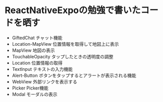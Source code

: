 # ReactNativeExpoの勉強で書いたコードを晒す
* GiftedChat    チャット機能
* Location-MapView  位置情報を取得して地図上に表示
* MapView   地図の表示
* TouchableOpacity  タップしたときの透明度の調整
* Location  位置情報の取得
* TextInput テキストの入力機能
* Alert-Button  ボタンをタップするとアラートが表示される機能
* WebView   外部リンクを表示する
* Picker    Picker機能
* Modal     モーダルの表示